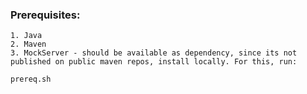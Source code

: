 ### Prerequisites:

	1. Java
	2. Maven
	3. MockServer - should be available as dependency, since its not published on public maven repos, install locally. For this, run: 
```
prereq.sh
```

